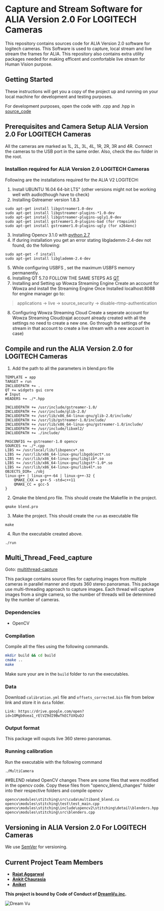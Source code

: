 # Capture and Stream Software for ALIA Version 2.0 For LOGITECH Cameras
This repository contains sources code for ALIA Version 2.0 software for logitech cameras. This Software is used to capture, local stream and live stream the frames for ALIA. This repository also contains extra utility packages needed for making efficent and comfortable live stream for Human Vision purpose.

## Getting Started

These instructions will get you a copy of the project up and running on your local machine for development and testing purposes. 

For development purposes, open the code with .cpp and .hpp in [source_code](source_code/) 


## Prerequisites and Camera Setup ALIA Version 2.0 For LOGITECH Cameras

All the cameras are marked as 1L, 2L, 3L, 4L, 1R, 2R, 3R and 4R. Connect the cameras to the USB port in the same order. Also, check the ```dev``` folder in the root.

### Installion required for ALIA Version 2.0 LOGITECH Cameras

Following are the installations required for the ALIA V2 LOGITECH:
1. Install UBUNTU 16.04 64-bit LTS" (other versions might not be working well with audio(though have to check)
2. Installing Gstreamer version 1.8.3
```
sudo apt-get install libgstreamer1.0-dev 
sudo apt-get install libgstreamer-plugins-*1.0-dev 
sudo apt-get install libgstreamer-plugins-ugly1.0-dev 
sudo apt-get install gstreamer1.0-plugins-bad (for rtmpsink)
sudo apt-get install gstreamer1.0-plugins-ugly (for x264enc)
```
3. Installing Opencv 3.1.0 with  [python 2.7](http://www.pyimagesearch.com/2016/10/24/ubuntu-16-04-how-to-install-opencv)
4. If during installation you get an error stating libglademm-2.4-dev not found, do the following: 
```
sudo apt-get -f install 
sudo apt-get install libglademm-2.4-dev 
```
5. While configuring USBFS , set the maximum USBFS memory permanently.
6. Installing QT 5.7.0 FOLLOW THE SAME STEPS AS [QT](https://wiki.qt.io/Install_Qt_5_on_Ubuntu)
7. Installing and Setting up Wowza Streaming Engine
Create an account for Wowza and install the Streaming Engine Once Installed localhost:8088 for engine manager go to:
> applications -> live -> source_security -> disable-rtmp-authentication

8. Configuring Wowza Streaming Cloud Create a seperate account for Wowza Streaming Cloud(rajat account already created with all the settings no need to create a new one. Go through the settings of the stream in that account to create a live stream with a new account in case)

## Compile and run the ALIA Version 2.0 for LOGITECH Cameras
1. Add the path to all the parameters in blend.pro file
```
TEMPLATE = app
TARGET = run
INCLUDEPATH += .
QT += widgets gui core
# Input
HEADERS += ./*.hpp

INCLUDEPATH += /usr/include/gstreamer-1.0/
INCLUDEPATH += /usr/include/glib-2.0/
INCLUDEPATH += /usr/lib/x86_64-linux-gnu/glib-2.0/include/
INCLUDEPATH += /usr/lib/gstreamer-1.0/include/
INCLUDEPATH += /usr/lib/x86_64-linux-gnu/gstreamer-1.0/include/
INCLUDEPATH += /usr/include/libxml2/
INCLUDEPATH += ./include/

PKGCONFIG += gstreamer-1.0 opencv
SOURCES += ./*.cpp
LIBS += /usr/local/lib/libopencv*.so
LIBS += /usr/lib/x86_64-linux-gnu/libgobject*.so
LIBS += /usr/lib/x86_64-linux-gnu/libglib*.so
LIBS += /usr/lib/x86_64-linux-gnu/libgst*-1.0*.so
LIBS += /usr/lib/x86_64-linux-gnu/libv4l*.so
OBJECTS_DIR= ./obj
linux-g++ | linux-g++-64 | linux-g++-32 {
    QMAKE_CXX = g++-5 -std=c++11 
    QMAKE_CC = gcc-5
}
```

2. Qmake the blend.pro file. This should create the Makefile in the project.
```
qmake blend.pro
```

3. Make the project. This should create the ```run``` as executable file
```
make
```

4. Run the executable created above.
```
./run
```

## Multi_Thread_Feed_capture
Goto: [multithread-capture](extra_utility_packages/multithread-feed-capture)

This package contains source files for capturing images from multiple cameras in parallel manner and otputs 360 stereo panoramas. This package use multi-threading approach to capture images. Each thread will capture images from a single camera, so the number of threads will be determined by the number of cameras.

### Dependencies

- OpenCV

### Compilation

Compile all the files using the following commands.

```bash
mkdir build && cd build
cmake ..
make
```

Make sure your are in the `build` folder to run the executables.

### Data
Download `calibration.yml` file and  `offsets_corrected.bin` file from below link and store it in `data` folder.

`Link: https://drive.google.com/open?id=1OMgb0oea1_rElVZ9dI9BwTkECfUXQuDJ`

### Output format

This package will ouputs live 360 stereo panoramas. 

### Running calibration

Run the executable with the following command

```bash
./MultiCamera
```

##BLEND related OpenCV changes
There are some files that were modified in the opencv code.
Copy these files from "opencv_blend_changes" folder into their respective folders and compile opencv

```
opencv\modules\stitching\src\cuda\multiband_blend.cu 
opencv\modules\stitching\test\test_main.cpp 
opencv\modules\stitching\include\opencv2\stitching\detail\blenders.hpp 
opencv\modules\stitching\src\blenders.cpp 
```

## Versioning in ALIA Version 2.0 For LOGITECH Cameras

We use [SemVer](http://semver.org/) for versioning. 


## Current Project Team Members

* **[Rajat Aggarwal](https://github.com/rajat974/)**
* **[Ankit Chaurasia](https://github.com/ankit-dreamvu)**
* **[Aniket](https://gadwe.aniket@dreamvu.com)**

**This project is bound by Code of Conduct of [DreamVu.inc](http://dreamvu.com/).**

![Dream Vu](/dreamvu_logo.png)
